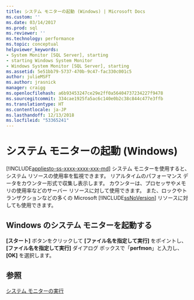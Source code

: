 ```yaml
---
title: システム モニターの起動 (Windows) | Microsoft Docs
ms.custom: ''
ms.date: 03/14/2017
ms.prod: sql
ms.reviewer: ''
ms.technology: performance
ms.topic: conceptual
helpviewer_keywords:
- System Monitor [SQL Server], starting
- starting Windows System Monitor
- Windows System Monitor [SQL Server], starting
ms.assetid: 5e51bb79-5737-470b-9c47-fac330c001c5
author: julieMSFT
ms.author: jrasnick
manager: craigg
ms.openlocfilehash: a6b93453247ce29e2ff0a56404737234227f9478
ms.sourcegitcommit: 334cae1925fa5ac6c140e0b2c38c844c477e3ffb
ms.translationtype: HT
ms.contentlocale: ja-JP
ms.lasthandoff: 12/13/2018
ms.locfileid: "53365241"
---
```

# <a name="start-system-monitor-windows"></a>システム モニターの起動 (Windows)
[!INCLUDE[appliesto-ss-xxxx-xxxx-xxx-md](../../includes/appliesto-ss-xxxx-xxxx-xxx-md.md)]
  システム モニターを使用すると、システム リソースの使用率を監視できます。 リアルタイムのパフォーマンス データをカウンター形式で収集し表示します。 カウンターは、プロセッサやメモリの使用率などのサーバー リソースに対して使用できます。 また、ロックやトランザクションなどの多くの Microsoft [!INCLUDE[ssNoVersion](../../includes/ssnoversion-md.md)] リソースに対しても使用できます。  
  
## <a name="start-system-monitor-in-windows"></a>Windows のシステム モニターを起動する  
  
**[スタート]** ボタンをクリックして **[ファイル名を指定して実行]** をポイントし、**[ファイル名を指定して実行]** ダイアログ ボックスで「**perfmon**」と入力し、**[OK]** を選択します。  
  
## <a name="see-also"></a>参照  
 [システム モニターの実行](../../relational-databases/performance-monitor/run-system-monitor.md)  
  
  
